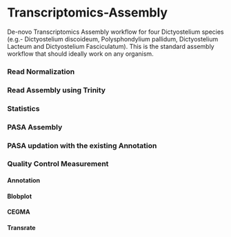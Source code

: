 # Transcriptomics-Assembly
De-novo Transcriptomics Assembly workflow for four Dictyostelium species (e.g.- Dictyostelium discoideum, Polysphondylium pallidum, Dictyostelium Lacteum and Dictyostelium Fasciculatum). This is the standard assembly workflow that should ideally work on any organism.

### Read Normalization
### Read Assembly using Trinity
### Statistics
### PASA Assembly
### PASA updation with the existing Annotation
### Quality Control Measurement
#### Annotation
#### Blobplot
#### CEGMA
#### Transrate

